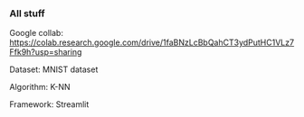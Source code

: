### All stuff
Google collab: https://colab.research.google.com/drive/1faBNzLcBbQahCT3ydPutHC1VLz7Ffk9h?usp=sharing

Dataset: MNIST dataset

Algorithm: K-NN

Framework: Streamlit
